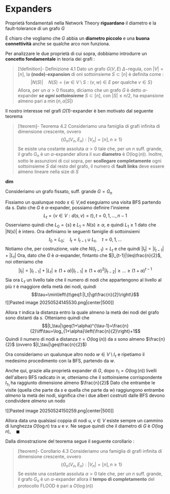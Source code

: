 # Expanders

Proprietà fondamentali nella Network Theory **riguardano** il diametro e la fault-tolerance di un grafo $G$

È chiaro che vogliamo che $G$ abbia un **diametro piccolo** e una **buona connettività** anche se qualche arco non funziona.

Per analizzare le due proprietà di cui sopra, dobbiamo introdurre un **concetto fondamentale** in teoria dei grafi : 

>[!definition]- Definizione 4.1
>Dato un grafo $G(V,E)$ $\Delta-$regula, con $|V|=[n]$, la **(node)-expansion** di oni sottoinsieme $S\subset[n]$ è definita come : $$|N(S)|\quad N(S)=\{w\in V\setminus S:(v,w)\in E\text{ per qualche }v\in S\}$$
>Allora, per un $\alpha\gt0$ fissato, diciamo che un grafo $G$ è detto $\alpha$-expander ***se ogni sottoinsieme*** $S\subset[n]$, con $|S|\leq n/2$, ha espansione almeno pari a $\min\{n,\alpha|S|\}$

Il nostro interesse nel grafi $\Omega(1)$-expander è ben motivato dal seguente teorema

>[!teorem]- Teorema 4.2
>Consideriamo una famiglia di grafi infinita di dimensione crescente, ovvero 
>$$\{G_n(V_n,E_n):|V_n|=[n],n\geq1\}$$
>Se esiste una costante assoluta $\alpha\gt0$ tale che, per un $n$ suff. grande, il grafo $G_n$ è un $\alpha$-expander allora il suo **diametro** è $O(\log(n))$. 
>Inoltre, sotto le assunzioni di cui sopra, per **scollegare completamente** ogni sottoinsieme $S$ dal resto del grafo, il numero di **fault links** deve essere almeno lineare nella size di $S$

**dim**

Consideriamo un grafo fissato, suff. grande $G=G_n$

Fissiamo un qualunque nodo $s\in V$,ed eseguiamo una visita BFS partendo da $s$.
Dato che $G$ è $\alpha$-expander, possiamo definire l'insieme $$L_{t}=\{v\in V:d(s,v)=t\},t=0,1,\dots,n-1$$
Osserviamo quindi che $L_0=\{s\}$ e $L_1=N(s)\geq\alpha$, e quindi $L_1\geq1$ dato che $|N(s)|$ è intero.
Ora definiamo le seguenti famiglie di sottoinsiemi
$$I_{0}=L_{0};\quad I_{t}=I_{t-1}\cup L_t,\quad t=0,1,\dots$$
Notiamo che, per costruzione, vale che $N(I_{t-1})=L_t$ e che quindi $|I_t|=|I_{t-1}|+ |L_t|$
Ora, dato che $G$ è $\alpha$-expander, fintanto che $|I_{t-1}|\leq\frac{n}{2}$, noi otteniamo che $$|I_t|=|I_{t-1}|+ |L_t|\geq(1+\alpha)|I_{t-1}|\geq(1+\alpha)^2|I_{t-2}|\geq\dots\geq(1+\alpha)^{t-1}$$
Sia ora $L_\tau$ un livello tale che il numero di nodi che appartengono al livello al più $\tau$ è maggiore della metà dei nodi, quindi $$\tau=\min\left\{t\geq1:|I_t|\gt\frac{n}{2}\right\}$$
![[Pasted image 20250524145530.png|center|500]]

Allora $\tau$ indica la distanza entro la quale almeno la metà dei nodi del grafo sono distanti da $s$.
Otteniamo quindi che $$|I_\tau|\geq(1+\alpha)^{\tau-1}=\frac{n}{2}\iff\tau=\log_{1+\alpha}\left(\frac{n}{2}\right)+1$$
Quindi il numero di nodi a distanza $\tau=O(\log(n))$ da $s$ sono almeno $\frac{n}{2}$ (ovvero $|I_\tau|\geq\frac{n}{2}$) 

Ora consideriamo un qualunque altro nodo $w\in V\setminus I_\tau$ e ripetiamo il medesimo procedimento con la BFS, partendo da $w$.

Anche qui, grazie alla proprietà expander di $G$, dopo $\tau_1=O(\log(n))$ livelli dell'albero BFS radicato in $w$, otteniamo che il sottoinsieme corrispondente $I_{\tau_1}$ ha raggiunto dimensione almeno $\frac{n}{2}$
Dato che entrambe le visite (quella che parte da $s$ e quella che parte da $w$) raggiungono entrambe *almeno* la metà dei nodi, significa che i due alberi costruiti dalle BFS devono condividere *almeno* un nodo

![[Pasted image 20250524150259.png|center|500]]

Allora data una qualsiasi coppia di nodi $u, v \in V$ esiste sempre un cammino di lunghezza $O(\log n)$ tra $u$ e $v$. 
Ne segue quindi che il diametro di $G$ è $O(\log n),\quad\blacksquare$

Dalla dimostrazione del teorema segue il seguente corollario : 

>[!teorem]- Corollario 4.3
>Consideriamo una famiglia di grafi infinita di dimensione crescente, ovvero 
>$$\{G_n(V_n,E_n):|V_n|=[n],n\geq1\}$$
>Se esiste una costante assoluta $\alpha\gt0$ tale che, per un $n$ suff. grande, il grafo $G_n$ è un $\alpha$-expander allora il **tempo di completamento** del protocollo FLOOD è pari a $O(\log(n))$

